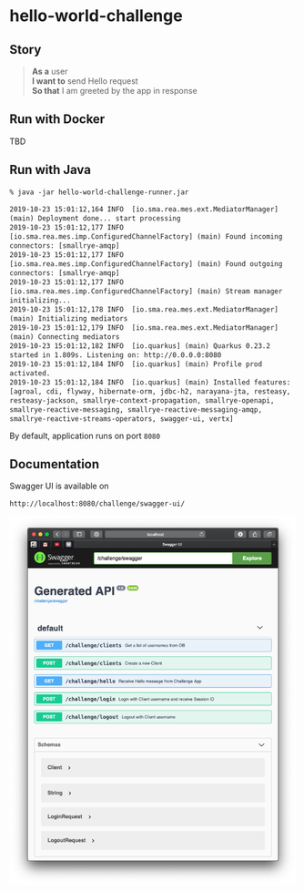 # hello-world-challenge

## Story

> **As a** user  
> **I want to** send Hello request  
> **So that** I am greeted by the app in response

## Run with Docker

TBD

## Run with Java

```
% java -jar hello-world-challenge-runner.jar 
```
```
2019-10-23 15:01:12,164 INFO  [io.sma.rea.mes.ext.MediatorManager] (main) Deployment done... start processing
2019-10-23 15:01:12,177 INFO  [io.sma.rea.mes.imp.ConfiguredChannelFactory] (main) Found incoming connectors: [smallrye-amqp]
2019-10-23 15:01:12,177 INFO  [io.sma.rea.mes.imp.ConfiguredChannelFactory] (main) Found outgoing connectors: [smallrye-amqp]
2019-10-23 15:01:12,177 INFO  [io.sma.rea.mes.imp.ConfiguredChannelFactory] (main) Stream manager initializing...
2019-10-23 15:01:12,178 INFO  [io.sma.rea.mes.ext.MediatorManager] (main) Initializing mediators
2019-10-23 15:01:12,179 INFO  [io.sma.rea.mes.ext.MediatorManager] (main) Connecting mediators
2019-10-23 15:01:12,182 INFO  [io.quarkus] (main) Quarkus 0.23.2 started in 1.809s. Listening on: http://0.0.0.0:8080
2019-10-23 15:01:12,184 INFO  [io.quarkus] (main) Profile prod activated. 
2019-10-23 15:01:12,184 INFO  [io.quarkus] (main) Installed features: [agroal, cdi, flyway, hibernate-orm, jdbc-h2, narayana-jta, resteasy, resteasy-jackson, smallrye-context-propagation, smallrye-openapi, smallrye-reactive-messaging, smallrye-reactive-messaging-amqp, smallrye-reactive-streams-operators, swagger-ui, vertx]
```
By default, application runs on port `8080`

## Documentation

Swagger UI is available on 
```
http://localhost:8080/challenge/swagger-ui/
```
![Swagger UI](readme/swagger-ui.png "Swagger UI")